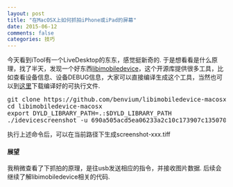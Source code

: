 ```yaml
---
layout: post
title: "在MacOSX上如何抓拍iPhone或iPad的屏幕"
date: 2015-06-12
comments: false
categories: 技巧
---
```


今天看到iTool有一个LiveDesktop的东东，感觉挺新奇的. 于是想看看是什么原理，找了半天，发现一个好东西[libimobiledevice](https://github.com/libimobiledevice/libimobiledevice)，这个开源库提供很多工具，比如查看设备信息、设备DEBUG信息，大家可以直接编译生成这个工具，当然也可以到[这里](https://github.com/benvium/libimobiledevice-macosx)下载编译好的可执行文件.

<pre>
git clone https://github.com/benvium/libimobiledevice-macosx
cd libimobiledevice-macosx
export DYLD_LIBRARY_PATH=.:$DYLD_LIBRARY_PATH 
./idevicescreenshot -u 690a505acd5ea06233a2c10c173907c135070ace
</pre>
执行上述命令后，可以在当前路径下生成screenshot-xxx.tiff

#### 展望
我稍微查看了下抓拍的原理，是往usb发送相应的指令，并接收图片数据. 后续会继续了解libimobiledevice相关的代码.


